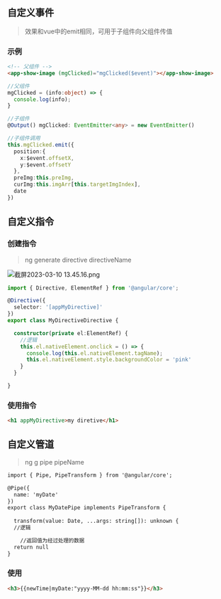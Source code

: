 ## 自定义事件
> 效果和vue中的emit相同，可用于子组件向父组件传值

### 示例
```html
<!-- 父组件 -->
<app-show-image (mgClicked)="mgClicked($event)"></app-show-image>
```
```typescript
//父组件
mgClicked = (info:object) => {
  console.log(info);
}
```
```typescript
//子组件
@Output() mgClicked: EventEmitter<any> = new EventEmitter()
```
```typescript
//子组件调用
this.mgClicked.emit({
  position:{
    x:$event.offsetX,
    y:$event.offsetY
  },
  preImg:this.preImg,
  curImg:this.imgArr[this.targetImgIndex],
  date
})
```
## 自定义指令
### 创建指令
> ng generate directive directiveName

![截屏2023-03-10 13.45.16.png](https://cdn.nlark.com/yuque/0/2023/png/32470501/1678427124409-34e5da3d-360c-4711-94f7-94a38ceddb05.png#averageHue=%234b7560&clientId=ucd06b2d7-df4f-4&from=drop&id=u703e9ace&name=%E6%88%AA%E5%B1%8F2023-03-10%2013.45.16.png&originHeight=277&originWidth=447&originalType=binary&ratio=1&rotation=0&showTitle=false&size=55423&status=done&style=none&taskId=uee22dbe1-32d5-4dde-82e2-99fc9ff403b&title=)
```typescript
import { Directive, ElementRef } from '@angular/core';

@Directive({
  selector: '[appMyDirective]'
})
export class MyDirectiveDirective {

  constructor(private el:ElementRef) {
    //逻辑
    this.el.nativeElement.onclick = () => {
      console.log(this.el.nativeElement.tagName);
      this.el.nativeElement.style.backgroundColor = 'pink'
    }
  }

}

```
### 使用指令
```html
<h1 appMyDirective>my diretive</h1>
```
## 自定义管道
> ng g pipe  pipeName

```html
import { Pipe, PipeTransform } from '@angular/core';

@Pipe({
  name: 'myDate'
})
export class MyDatePipe implements PipeTransform {
     
  transform(value: Date, ...args: string[]): unknown {
  //逻辑 

	//返回值为经过处理的数据
  return null
}

```
### 使用
```html
<h3>{{newTime|myDate:"yyyy-MM-dd hh:mm:ss"}}</h3>
```
